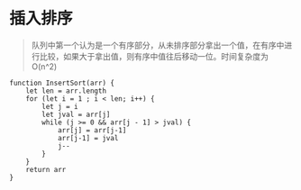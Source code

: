 # 插入排序

> 队列中第一个认为是一个有序部分，从未排序部分拿出一个值，在有序中进行比较，如果大于拿出值，则有序中值往后移动一位。时间复杂度为O(n^2)

```javaSript
function InsertSort(arr) {
    let len = arr.length
    for (let i = 1 ; i < len; i++) {
        let j = i
        let jval = arr[j]
        while (j >= 0 && arr[j - 1] > jval) {
            arr[j] = arr[j-1]
            arr[j-1] = jval
            j--
        }
    }
    return arr
}
```
